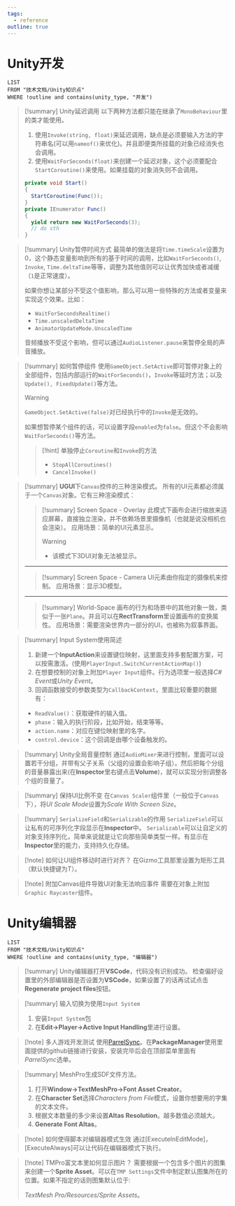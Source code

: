 ```yaml
---
tags:
  - reference
outline: true
---
```

# Unity开发

```dataview
LIST
FROM "技术文档/Unity知识点"
WHERE !outline and contains(unity_type, "开发")
```

> [!summary] Unity延迟调用
> 以下两种方法都只能在继承了`MonoBehaviour`里的类才能使用。
> 	1. 使用`Invoke(string, float)`来延迟调用，缺点是必须要输入方法的字符串名(可以用`nameof()`来优化)。并且即便类所挂载的对象已经消失也会调用。
> 	2. 使用`WaitForSeconds(float)`来创建一个延迟对象，这个必须要配合`StartCoroutine()`来使用。如果挂载的对象消失则不会调用。
> ```csharp
> private void Start()
> {
> 	StartCoroutine(Func());
> }
> private IEnumerator Func()
> {
> 	yield return new WaitForSeconds(3);
> 	// do sth
> }
> ```

> [!summary] Unity暂停时间方式
> 最简单的做法是将`Time.timeScale`设置为0，这个静态变量影响到所有的基于时间的调用，比如`WaitForSeconds()`, `Invoke`, `Time.deltaTime`等等，调整为其他值则可以让优秀加快或者减缓（`1`是正常速度）。
> 
> 如果你想让某部分不受这个值影响，那么可以用一些特殊的方法或者变量来实现这个效果。比如：
> - `WaitForSecondsRealtime()`
> - `Time.unscaledDeltaTime`
> - `AnimatorUpdateMode.UnscaledTime`
>
> 音频播放不受这个影响，但可以通过`AudioListener.pause`来暂停全局的声音播放。

> [!summary] 如何暂停组件
> 使用`GameObject.SetActive`即可暂停对象上的全部组件，包括内部运行的`WaitForSeconds()`，`Invoke`等延时方法；以及`Update(), FixedUpdate()`等方法。
> > [!warning]
> > `GameObject.SetActive(false)`对已经执行中的`Invoke`是无效的。
>
> 如果想暂停某个组件的话，可以设置字段`enabled`为`false`。但这个不会影响`WaitForSeconds()`等方法。
> > [!hint] 单独停止`Coroutine`和`Invoke`的方法
> > - `StopAllCoroutines()`
> > - `CancelInvoke()`

> [!summary] **UGUI**下`Canvas`控件的三种渲染模式。
> 所有的UI元素都必须属于一个`Canvas`对象。它有三种渲染模式：
> > [!summary] Screen Space - Overlay
> > 此模式下画布会进行缩放来适应屏幕，直接独立渲染，并不依赖场景里摄像机（也就是说没相机也会渲染）。
> > 应用场景：简单的UI元素显示。
> > > [!warning]
> > > - 该模式下3DUI对象无法被显示。
> ---
> > [!summary] Screen Space - Camera
> > UI元素由你指定的摄像机来控制。
> > 应用场景：显示3D模型。
> ---
> > [!summary] World-Space
> > 画布的行为和场景中的其他对象一致，类似于一张`Plane`。并且可以在**RectTransform**里设置画布的变换属性。
> > 应用场景：需要渲染世界内一部分的UI，也被称为叙事界面。

> [!summary] Input System使用简述
> 1. 新建一个**InputAction**来设置键位映射，这里面支持多套配置方案，可以按需激活。(使用`PlayerInput.SwitchCurrentActionMap()`)
> 2. 在想要控制的对象上附加`Player Input`组件。行为选项里一般选择*C# Event*或*Unity Event*。
> 3. 回调函数接受的参数类型为`CallbackContext`，里面比较重要的数据有：
> 	- `ReadValue()`：获取硬件的输入值。
> 	- `phase`：输入的执行阶段，比如开始，结束等等。
> 	- `action.name`：对应在键位映射里的名字。
> 	- `control.device`：这个回调是由哪个设备触发的。

> [!summary] Unity全局音量控制
> 通过`AudioMixer`来进行控制，里面可以设置若干分组，并带有父子关系（父组的设置会影响子组）。然后把每个分组的音量暴露出来(在**Inspector**里右键点击**Volume**)，就可以实现分别调整各个组的音量了。

> [!summary] 保持UI比例不变
> 在`Canvas Scaler`组件里（一般位于`Canvas`下），将*UI Scale Mode*设置为*Scale With Screen Size*。

> [!summary] `SerializeField`和`Serializable`的作用
> `SerializeField`可以让私有的可序列化字段显示在**Inspector**中。
> `Serializable`可以让自定义的对象支持序列化，简单来说就是让它向那些简单类型一样。有显示在**Inspector**里的能力，支持持久化存储。

> [!note] 如何让UI组件移动时进行对齐？
> 在Gizmo工具那里设置为矩形工具（默认快捷键为T）。

> [!note] 附加Canvas组件导致UI对象无法响应事件
> 需要在对象上附加`Graphic Raycaster`组件。

# Unity编辑器

```dataview
LIST
FROM "技术文档/Unity知识点"
WHERE !outline and contains(unity_type, "编辑器")
```

> [!summary] Unity编辑器打开**VSCode**，代码没有识别成功。
> 检查偏好设置里的外部编辑器是否设置为**VSCode**，如果设置了的话再试试点击**Regenerate project files**按钮。

> [!summary] 输入切换为使用`Input System`
> 1. 安装`Input System`包
> 2. 在**Edit->Player->Active Input Handling**里进行设置。

> [!note] 多人游戏开发测试
> 使用[ParrelSync](https://github.com/VeriorPies/ParrelSync)。在**PackageManager**使用里面提供的github链接进行安装，安装完毕后会在顶部菜单里面有*ParrelSync*选单。

> [!summary] MeshPro生成SDF文件方法。
> 1. 打开**Window->TextMeshPro->Font Asset Creator**。
> 2. 在**Character Set**选择*Characters from File*模式，设置你想要用的字集的文本文件。
> 3. 根据文本数量的多少来设置**Altas Resolution**。越多数值必须越大。
> 4. **Generate Font Altas**。

>[!note] 如何使得脚本对编辑器模式生效
>通过[ExecuteInEditMode]，[ExecuteAlways]可以让代码在编辑器模式下执行。

> [!note] TMPro富文本里如何显示图片？
> 需要根据一个包含多个图片的图集来创建一个**Sprite Asset**。可以在`TMP Settings`文件中制定默认图集所在的位置。如果不指定的话则图集默认位于:
>
> *TextMesh Pro/Resources/Sprite Assets*。